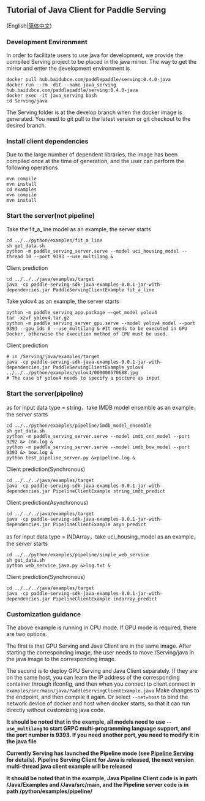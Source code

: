 ## Tutorial of Java Client for Paddle Serving

(English|[简体中文](./README_CN.md))

### Development Environment

In order to facilitate users to use java for development, we provide the compiled Serving project to be placed in the java mirror. The way to get the mirror and enter the development environment is

```
docker pull hub.baidubce.com/paddlepaddle/serving:0.4.0-java
docker run --rm -dit --name java_serving hub.baidubce.com/paddlepaddle/serving:0.4.0-java
docker exec -it java_serving bash
cd Serving/java
```

The Serving folder is at the develop branch when the docker image is generated. You need to git pull to the latest version or git checkout to the desired branch.

### Install client dependencies

Due to the large number of dependent libraries, the image has been compiled once at the time of generation, and the user can perform the following operations

```
mvn compile
mvn install
cd examples
mvn compile
mvn install
```

### Start the server(not pipeline)

Take the fit_a_line model as an example, the server starts

```
cd ../../python/examples/fit_a_line
sh get_data.sh
python -m paddle_serving_server.serve --model uci_housing_model --thread 10 --port 9393 --use_multilang &
```

Client prediction

```
cd ../../../java/examples/target
java -cp paddle-serving-sdk-java-examples-0.0.1-jar-with-dependencies.jar PaddleServingClientExample fit_a_line
```

Take yolov4 as an example, the server starts

```
python -m paddle_serving_app.package --get_model yolov4
tar -xzvf yolov4.tar.gz
python -m paddle_serving_server_gpu.serve --model yolov4_model --port 9393 --gpu_ids 0 --use_multilang & #It needs to be executed in GPU Docker, otherwise the execution method of CPU must be used.
```

Client prediction

```
# in /Serving/java/examples/target
java -cp paddle-serving-sdk-java-examples-0.0.1-jar-with-dependencies.jar PaddleServingClientExample yolov4 ../../../python/examples/yolov4/000000570688.jpg
# The case of yolov4 needs to specify a picture as input
```
### Start the server(pipeline)

as for input data type = string，take IMDB model ensemble as an example，the server starts

```
cd ../../python/examples/pipeline/imdb_model_ensemble
sh get_data.sh
python -m paddle_serving_server.serve --model imdb_cnn_model --port 9292 &> cnn.log &
python -m paddle_serving_server.serve --model imdb_bow_model --port 9393 &> bow.log &
python test_pipeline_server.py &>pipeline.log &
```

Client prediction(Synchronous)

```
cd ../../../java/examples/target
java -cp paddle-serving-sdk-java-examples-0.0.1-jar-with-dependencies.jar PipelineClientExample string_imdb_predict
```

Client prediction(Asynchronous)

```
cd ../../../java/examples/target
java -cp paddle-serving-sdk-java-examples-0.0.1-jar-with-dependencies.jar PipelineClientExample asyn_predict
```


as for input data type = INDArray，take uci_housing_model as an example，the server starts

```
cd ../../python/examples/pipeline/simple_web_service
sh get_data.sh
python web_service_java.py &>log.txt &
```

Client prediction(Synchronous)

```
cd ../../../java/examples/target
java -cp paddle-serving-sdk-java-examples-0.0.1-jar-with-dependencies.jar PipelineClientExample indarray_predict
```


### Customization guidance

The above example is running in CPU mode. If GPU mode is required, there are two options.

The first is that GPU Serving and Java Client are in the same image. After starting the corresponding image, the user needs to move /Serving/java in the java image to the corresponding image.

The second is to deploy GPU Serving and Java Client separately. If they are on the same host, you can learn the IP address of the corresponding container through ifconfig, and then when you connect to client.connect in `examples/src/main/java/PaddleServingClientExample.java` Make changes to the endpoint, and then compile it again. Or select `--net=host` to bind the network device of docker and host when docker starts, so that it can run directly without customizing java code.

**It should be noted that in the example, all models need to use `--use_multilang` to start GRPC multi-programming language support, and the port number is 9393. If you need another port, you need to modify it in the java file**

**Currently Serving has launched the Pipeline mode (see [Pipeline Serving](../doc/PIPELINE_SERVING.md) for details). Pipeline Serving Client for Java is released, the next version multi-thread java client example will be released**

**It should be noted that in the example, Java Pipeline Client code is in path /Java/Examples and /Java/src/main, and the Pipeline server code is in path /python/examples/pipeline/**


